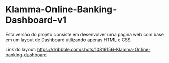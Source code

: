 # Klamma-Online-Banking-Dashboard-v1

Esta versão do projeto consiste em desenvolver uma página web com base em um layout de Dashboard utilizando apenas HTML e CSS.

Link do layout: https://dribbble.com/shots/10819156-Klamma-Online-banking-dashboard
